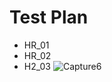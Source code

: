 # Test Plan
- HR_01
- HR_02
- H2_03
![Capture6](https://user-images.githubusercontent.com/82215129/153584657-551c9374-3812-4aac-9a31-6e596d6c9012.PNG)
